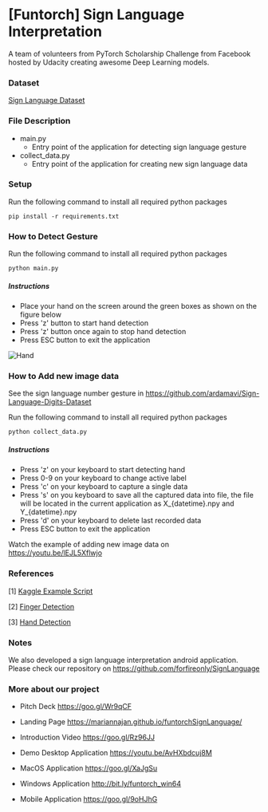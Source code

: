 # [Funtorch] Sign Language Interpretation

A team of volunteers from PyTorch Scholarship Challenge from Facebook hosted by Udacity creating awesome Deep Learning models.

### Dataset
[Sign Language Dataset](https://www.kaggle.com/kumawatmanish/deep-learning-sign-language-dataset/data)

### File Description
- main.py
    - Entry point of the application for detecting sign language gesture
- collect_data.py
    - Entry point of the application for creating new sign language data

### Setup
Run the following command to install all required python packages
```console
pip install -r requirements.txt
```

### How to Detect Gesture
Run the following command to install all required python packages
```console
python main.py
```

##### Instructions
- Place your hand on the screen around the green boxes as shown on the figure below
- Press 'z' button to start hand detection
- Press 'z' button once again to stop hand detection
- Press ESC button to exit the application

![Hand](https://res.cloudinary.com/practicaldev/image/fetch/s--iIEtBPzW--/c_limit%2Cf_auto%2Cfl_progressive%2Cq_auto%2Cw_880/https://thepracticaldev.s3.amazonaws.com/i/aaijxoqwmrkyx8epxq4t.png "Hand Histogram")

### How to Add new image data
See the sign language number gesture in https://github.com/ardamavi/Sign-Language-Digits-Dataset

Run the following command to install all required python packages
```console
python collect_data.py
```

##### Instructions
- Press 'z' on your keyboard to start detecting hand
- Press 0-9 on your keyboard to change active label
- Press 'c' on your keyboard to capture a single data
- Press 's' on you keyboard to save all the captured data into file, the file will be located in the current application as X_{datetime}.npy and Y_{datetime}.npy
- Press 'd' on your keyboard to delete last recorded data
- Press ESC button to exit the application

Watch the example of adding new image data on https://youtu.be/lEJL5Xflwjo

### References
[1] [Kaggle Example Script](https://www.kaggle.com/kumawatmanish/deep-learning-sign-language-dataset/code)

[2] [Finger Detection](https://github.com/amarlearning/Finger-Detection-and-Tracking)

[3] [Hand Detection](https://github.com/sashagaz/Hand_Detection)

### Notes
We also developed a sign language interpretation android application. Please check our repository on https://github.com/forfireonly/SignLanguage

### More about our project
- Pitch Deck
    https://goo.gl/Wr9qCF

- Landing Page
    https://mariannajan.github.io/funtorchSignLanguage/

- Introduction Video
    https://goo.gl/Rz96JJ

- Demo Desktop Application
    https://youtu.be/AvHXbdcuj8M

- MacOS Application
    https://goo.gl/XaJgSu

- Windows Application
    http://bit.ly/funtorch_win64

- Mobile Application
    https://goo.gl/9oHJhG
